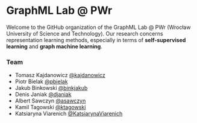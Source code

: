 # GraphML Lab @ PWr

Welcome to the GitHub organization of the GraphML Lab @ PWr (Wrocław University 
of Science and Technology). Our research concerns representation learning methods,
especially in terms of **self-supervised learning** and **graph machine learning**.

### Team
- Tomasz Kajdanowicz [@kajdanowicz](https://github.com/kajdanowicz)
- Piotr Bielak [@pbielak](https://github.com/pbielak)
- Jakub Binkowski [@binkjakub](https://github.com/binkjakub)
- Denis Janiak [@djaniak](https://github.com/djaniak)
- Albert Sawczyn [@asawczyn](https://github.com/asawczyn)
- Kamil Tagowski [@ktagowski](https://github.com/ktagowski)
- Katsiaryna Viarenich [@KatsiarynaViarenich](https://github.com/KatsiarynaViarenich)
